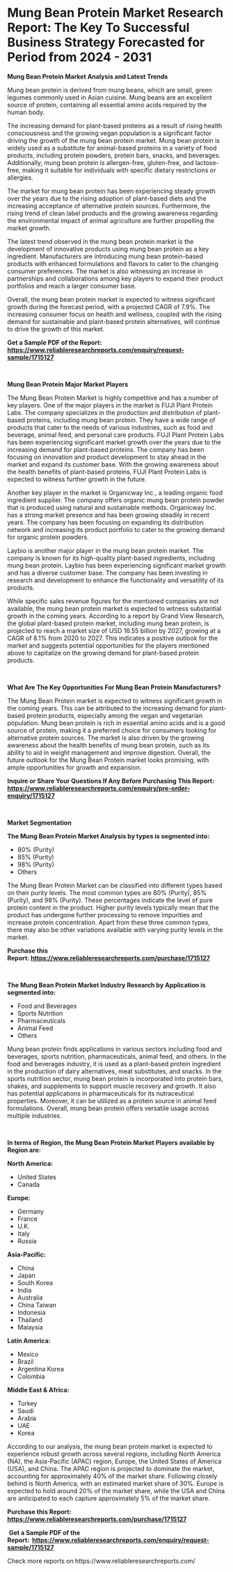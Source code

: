 <p><h1>Mung Bean Protein Market Research Report: The Key To Successful Business Strategy Forecasted for Period from 2024 - 2031</h1></p><p><strong>Mung Bean Protein Market Analysis and Latest Trends</strong></p>
<p><p>Mung bean protein is derived from mung beans, which are small, green legumes commonly used in Asian cuisine. Mung beans are an excellent source of protein, containing all essential amino acids required by the human body.</p><p>The increasing demand for plant-based proteins as a result of rising health consciousness and the growing vegan population is a significant factor driving the growth of the mung bean protein market. Mung bean protein is widely used as a substitute for animal-based proteins in a variety of food products, including protein powders, protein bars, snacks, and beverages. Additionally, mung bean protein is allergen-free, gluten-free, and lactose-free, making it suitable for individuals with specific dietary restrictions or allergies.</p><p>The market for mung bean protein has been experiencing steady growth over the years due to the rising adoption of plant-based diets and the increasing acceptance of alternative protein sources. Furthermore, the rising trend of clean label products and the growing awareness regarding the environmental impact of animal agriculture are further propelling the market growth.</p><p>The latest trend observed in the mung bean protein market is the development of innovative products using mung bean protein as a key ingredient. Manufacturers are introducing mung bean protein-based products with enhanced formulations and flavors to cater to the changing consumer preferences. The market is also witnessing an increase in partnerships and collaborations among key players to expand their product portfolios and reach a larger consumer base.</p><p>Overall, the mung bean protein market is expected to witness significant growth during the forecast period, with a projected CAGR of 7.9%. The increasing consumer focus on health and wellness, coupled with the rising demand for sustainable and plant-based protein alternatives, will continue to drive the growth of this market.</p></p>
<p><strong>Get a Sample PDF of the Report:&nbsp; <a href="https://www.reliableresearchreports.com/enquiry/request-sample/1715127">https://www.reliableresearchreports.com/enquiry/request-sample/1715127</a></strong></p>
<p>&nbsp;</p>
<p><strong>Mung Bean Protein Major Market Players</strong></p>
<p><p>The Mung Bean Protein Market is highly competitive and has a number of key players. One of the major players in the market is FUJI Plant Protein Labs. The company specializes in the production and distribution of plant-based proteins, including mung bean protein. They have a wide range of products that cater to the needs of various industries, such as food and beverage, animal feed, and personal care products. FUJI Plant Protein Labs has been experiencing significant market growth over the years due to the increasing demand for plant-based proteins. The company has been focusing on innovation and product development to stay ahead in the market and expand its customer base. With the growing awareness about the health benefits of plant-based proteins, FUJI Plant Protein Labs is expected to witness further growth in the future.</p><p>Another key player in the market is Organicway Inc., a leading organic food ingredient supplier. The company offers organic mung bean protein powder that is produced using natural and sustainable methods. Organicway Inc. has a strong market presence and has been growing steadily in recent years. The company has been focusing on expanding its distribution network and increasing its product portfolio to cater to the growing demand for organic protein powders.</p><p>Laybio is another major player in the mung bean protein market. The company is known for its high-quality plant-based ingredients, including mung bean protein. Laybio has been experiencing significant market growth and has a diverse customer base. The company has been investing in research and development to enhance the functionality and versatility of its products.</p><p>While specific sales revenue figures for the mentioned companies are not available, the mung bean protein market is expected to witness substantial growth in the coming years. According to a report by Grand View Research, the global plant-based protein market, including mung bean protein, is projected to reach a market size of USD 16.55 billion by 2027, growing at a CAGR of 8.1% from 2020 to 2027. This indicates a positive outlook for the market and suggests potential opportunities for the players mentioned above to capitalize on the growing demand for plant-based protein products.</p></p>
<p>&nbsp;</p>
<p><strong>What Are The Key Opportunities For Mung Bean Protein Manufacturers?</strong></p>
<p><p>The Mung Bean Protein market is expected to witness significant growth in the coming years. This can be attributed to the increasing demand for plant-based protein products, especially among the vegan and vegetarian population. Mung bean protein is rich in essential amino acids and is a good source of protein, making it a preferred choice for consumers looking for alternative protein sources. The market is also driven by the growing awareness about the health benefits of mung bean protein, such as its ability to aid in weight management and improve digestion. Overall, the future outlook for the Mung Bean Protein market looks promising, with ample opportunities for growth and expansion.</p></p>
<p><strong>Inquire or Share Your Questions If Any Before Purchasing This Report: <a href="https://www.reliableresearchreports.com/enquiry/pre-order-enquiry/1715127">https://www.reliableresearchreports.com/enquiry/pre-order-enquiry/1715127</a></strong></p>
<p>&nbsp;</p>
<p><strong>Market Segmentation</strong></p>
<p><strong>The Mung Bean Protein Market Analysis by types is segmented into:</strong></p>
<p><ul><li>80% (Purity)</li><li>85% (Purity)</li><li>98% (Purity)</li><li>Others</li></ul></p>
<p><p>The Mung Bean Protein Market can be classified into different types based on their purity levels. The most common types are 80% (Purity), 85% (Purity), and 98% (Purity). These percentages indicate the level of pure protein content in the product. Higher purity levels typically mean that the product has undergone further processing to remove impurities and increase protein concentration. Apart from these three common types, there may also be other variations available with varying purity levels in the market.</p></p>
<p><strong>Purchase this Report:&nbsp;<a href="https://www.reliableresearchreports.com/purchase/1715127">https://www.reliableresearchreports.com/purchase/1715127</a></strong></p>
<p>&nbsp;</p>
<p><strong>The Mung Bean Protein Market Industry Research by Application is segmented into:</strong></p>
<p><ul><li>Food and Beverages</li><li>Sports Nutrition</li><li>Pharmaceuticals</li><li>Animal Feed</li><li>Others</li></ul></p>
<p><p>Mung bean protein finds applications in various sectors including food and beverages, sports nutrition, pharmaceuticals, animal feed, and others. In the food and beverages industry, it is used as a plant-based protein ingredient in the production of dairy alternatives, meat substitutes, and snacks. In the sports nutrition sector, mung bean protein is incorporated into protein bars, shakes, and supplements to support muscle recovery and growth. It also has potential applications in pharmaceuticals for its nutraceutical properties. Moreover, it can be utilized as a protein source in animal feed formulations. Overall, mung bean protein offers versatile usage across multiple industries.</p></p>
<p>&nbsp;</p>
<p><strong>In terms of Region, the Mung Bean Protein Market Players available by Region are:</strong></p>
<p>
    <p> <strong> North America: </strong>
        <ul>
            <li>United States</li>
            <li>Canada</li>
        </ul>
        </p> 
    <p> <strong> Europe: </strong>
        <ul>
            <li>Germany</li>
            <li>France</li>
            <li>U.K.</li>
            <li>Italy</li>
            <li>Russia</li>
        </ul>
        </p> 
    <p> <strong> Asia-Pacific: </strong>
        <ul>
            <li>China</li>
            <li>Japan</li>
            <li>South Korea</li>
            <li>India</li>
            <li>Australia</li>
            <li>China Taiwan</li>
            <li>Indonesia</li>
            <li>Thailand</li>
            <li>Malaysia</li>
        </ul>
        </p> 
    <p> <strong> Latin America: </strong>
        <ul>
            <li>Mexico</li>
            <li>Brazil</li>
            <li>Argentina Korea</li>
            <li>Colombia</li>
        </ul>
        </p> 
    <p> <strong> Middle East & Africa: </strong>
        <ul>
            <li>Turkey</li>
            <li>Saudi</li>
            <li>Arabia</li>
            <li>UAE</li>
            <li>Korea</li>
        </ul>
    </p>
    </p>
<p><p>According to our analysis, the mung bean protein market is expected to experience robust growth across several regions, including North America (NA), the Asia-Pacific (APAC) region, Europe, the United States of America (USA), and China. The APAC region is projected to dominate the market, accounting for approximately 40% of the market share. Following closely behind is North America, with an estimated market share of 30%. Europe is expected to hold around 20% of the market share, while the USA and China are anticipated to each capture approximately 5% of the market share.</p></p>
<p><strong>Purchase this Report: <a href="https://www.reliableresearchreports.com/purchase/1715127">https://www.reliableresearchreports.com/purchase/1715127</a></strong></p>
<p>&nbsp;<strong>Get a Sample PDF of the Report:&nbsp;&nbsp;<a href="https://www.reliableresearchreports.com/enquiry/request-sample/1715127">https://www.reliableresearchreports.com/enquiry/request-sample/1715127</a></strong></p>
<p><strong></strong></p>
<p>Check more reports on https://www.reliableresearchreports.com/</p>